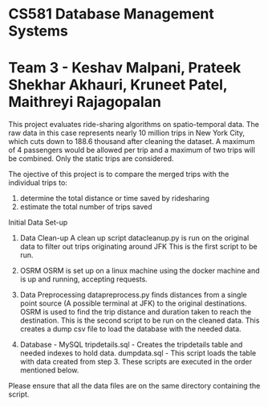 # CS581 Database Management Systems
# Team 3 - Keshav Malpani, Prateek Shekhar Akhauri, Kruneet Patel, Maithreyi Rajagopalan
This project evaluates ride-sharing algorithms on spatio-temporal data. 
The raw data in this case represents nearly 10 million trips in New York City, which cuts down to 188.6 thousand after cleaning the dataset.
A maximum of 4 passengers would be allowed per trip and a maximum of two trips will be combined. Only the static trips are considered. 

The ojective of this project is to compare the merged trips with the individual trips to:
1. determine the total distance or time saved by ridesharing 
2. estimate the total number of trips saved

Initial Data Set-up
1. Data Clean-up
A clean up script datacleanup.py is run on the original data to filter out trips originating around JFK
This is the first script to be run.

2. OSRM
OSRM is set up on a linux machine using the docker machine and is up and running, accepting requests.

3. Data Preprocessing
datapreprocess.py finds distances from a single point source (A possible terminal at JFK) to the original
destinations. OSRM is used to find the trip distance and duration taken to reach the destination.
This is the second script to be run on the cleaned data. This creates a dump csv file to load the database with the
needed data. 

4. Database - MySQL
tripdetails.sql - Creates the tripdetails table and needed indexes to hold data.
dumpdata.sql - This script loads the table with data created from step 3. 
These scripts are executed in the order mentioned below. 

Please ensure that all the data files are on the same directory containing the script.


